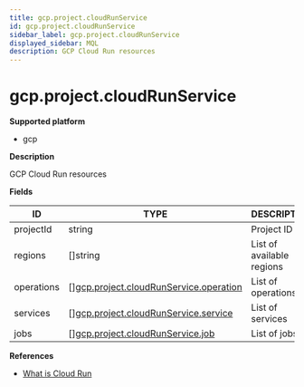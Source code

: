 ```yaml
---
title: gcp.project.cloudRunService
id: gcp.project.cloudRunService
sidebar_label: gcp.project.cloudRunService
displayed_sidebar: MQL
description: GCP Cloud Run resources
---
```


# gcp.project.cloudRunService

**Supported platform**

- gcp

**Description**

GCP Cloud Run resources

**Fields**

| ID         | TYPE                                                                                        | DESCRIPTION               |
| ---------- | ------------------------------------------------------------------------------------------- | ------------------------- |
| projectId  | string                                                                                      | Project ID                |
| regions    | &#91;&#93;string                                                                            | List of available regions |
| operations | &#91;&#93;[gcp.project.cloudRunService.operation](gcp.project.cloudrunservice.operation.md) | List of operations        |
| services   | &#91;&#93;[gcp.project.cloudRunService.service](gcp.project.cloudrunservice.service.md)     | List of services          |
| jobs       | &#91;&#93;[gcp.project.cloudRunService.job](gcp.project.cloudrunservice.job.md)             | List of jobs              |

**References**

- [What is Cloud Run](https://cloud.google.com/run/docs/overview/what-is-cloud-run)
